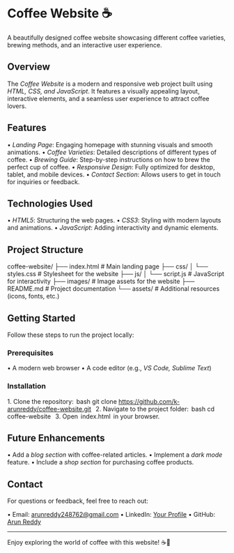 # Coffee Website ☕

A beautifully designed coffee website showcasing different coffee varieties, brewing methods, and an interactive user experience.

## Overview
The *Coffee Website* is a modern and responsive web project built using *HTML, CSS, and JavaScript*. It features a visually appealing layout, interactive elements, and a seamless user experience to attract coffee lovers.

## Features
•⁠  ⁠*Landing Page*: Engaging homepage with stunning visuals and smooth animations.
•⁠  ⁠*Coffee Varieties*: Detailed descriptions of different types of coffee.
•⁠  ⁠*Brewing Guide*: Step-by-step instructions on how to brew the perfect cup of coffee.
•⁠  ⁠*Responsive Design*: Fully optimized for desktop, tablet, and mobile devices.
•⁠  ⁠*Contact Section*: Allows users to get in touch for inquiries or feedback.

## Technologies Used
•⁠  ⁠*HTML5*: Structuring the web pages.
•⁠  ⁠*CSS3*: Styling with modern layouts and animations.
•⁠  ⁠*JavaScript*: Adding interactivity and dynamic elements.

## Project Structure

coffee-website/
├── index.html             # Main landing page
├── css/
│   └── styles.css         # Stylesheet for the website
├── js/
│   └── script.js          # JavaScript for interactivity
├── images/                # Image assets for the website
├── README.md              # Project documentation
└── assets/                # Additional resources (icons, fonts, etc.)


## Getting Started
Follow these steps to run the project locally:

### Prerequisites
•⁠  ⁠A modern web browser
•⁠  ⁠A code editor (e.g., *VS Code, Sublime Text*)

### Installation
1.⁠ ⁠Clone the repository:
   ⁠ bash
   git clone https://github.com/k-arunreddy/coffee-website.git
    ⁠
2.⁠ ⁠Navigate to the project folder:
   ⁠ bash
   cd coffee-website
    ⁠
3.⁠ ⁠Open ⁠ index.html ⁠ in your browser.

## Future Enhancements
•⁠  ⁠Add a *blog section* with coffee-related articles.
•⁠  ⁠Implement a *dark mode* feature.
•⁠  ⁠Include a *shop section* for purchasing coffee products.

## Contact
For questions or feedback, feel free to reach out:

•⁠  ⁠Email: [arunreddy248762@gmail.com](mailto:arunreddy248762@gmail.com)
•⁠  ⁠LinkedIn: [Your Profile](https://linkedin.com/in/arun-reddy-009a7a283/)
•⁠  ⁠GitHub: [Arun Reddy](https://github.com/k-arunreddy)

---

Enjoy exploring the world of coffee with this website! ☕🚀
